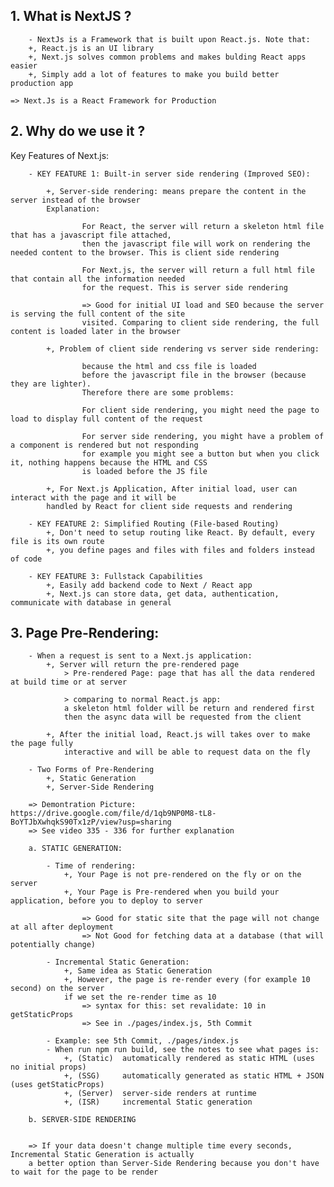 ## 1. What is NextJS ?

        - NextJs is a Framework that is built upon React.js. Note that:
        +, React.js is an UI library
        +, Next.js solves common problems and makes bulding React apps easier
        +, Simply add a lot of features to make you build better production app

    => Next.Js is a React Framework for Production

## 2. Why do we use it ?

Key Features of Next.js:

        - KEY FEATURE 1: Built-in server side rendering (Improved SEO):

            +, Server-side rendering: means prepare the content in the server instead of the browser
            Explanation:

                    For React, the server will return a skeleton html file that has a javascript file attached,
                    then the javascript file will work on rendering the needed content to the browser. This is client side rendering

                    For Next.js, the server will return a full html file that contain all the information needed
                    for the request. This is server side rendering

                    => Good for initial UI load and SEO because the server is serving the full content of the site
                    visited. Comparing to client side rendering, the full content is loaded later in the browser

            +, Problem of client side rendering vs server side rendering:

                    because the html and css file is loaded
                    before the javascript file in the browser (because they are lighter).
                    Therefore there are some problems:

                    For client side rendering, you might need the page to load to display full content of the request

                    For server side rendering, you might have a problem of a component is rendered but not responding
                    for example you might see a button but when you click it, nothing happens because the HTML and CSS
                    is loaded before the JS file

            +, For Next.js Application, After initial load, user can interact with the page and it will be
            handled by React for client side requests and rendering

        - KEY FEATURE 2: Simplified Routing (File-based Routing)
            +, Don't need to setup routing like React. By default, every file is its own route
            +, you define pages and files with files and folders instead of code

        - KEY FEATURE 3: Fullstack Capabilities
            +, Easily add backend code to Next / React app
            +, Next.js can store data, get data, authentication, communicate with database in general

## 3. Page Pre-Rendering:

        - When a request is sent to a Next.js application:
            +, Server will return the pre-rendered page
                > Pre-rendered Page: page that has all the data rendered at build time or at server

                > comparing to normal React.js app:
                a skeleton html folder will be return and rendered first
                then the async data will be requested from the client

            +, After the initial load, React.js will takes over to make the page fully
                interactive and will be able to request data on the fly

        - Two Forms of Pre-Rendering
            +, Static Generation
            +, Server-Side Rendering

        => Demontration Picture: https://drive.google.com/file/d/1qb9NP0M8-tL8-BoYTJbXwhqkS90Tx1zP/view?usp=sharing
        => See video 335 - 336 for further explanation

        a. STATIC GENERATION:

            - Time of rendering:
                +, Your Page is not pre-rendered on the fly or on the server
                +, Your Page is Pre-rendered when you build your application, before you to deploy to server

                    => Good for static site that the page will not change at all after deployment
                    => Not Good for fetching data at a database (that will potentially change)

            - Incremental Static Generation:
                +, Same idea as Static Generation
                +, However, the page is re-render every (for example 10 second) on the server
                if we set the re-render time as 10
                    => syntax for this: set revalidate: 10 in getStaticProps
                    => See in ./pages/index.js, 5th Commit

            - Example: see 5th Commit, ./pages/index.js
            - When run npm run build, see the notes to see what pages is:
                +, (Static)  automatically rendered as static HTML (uses no initial props)
                +, (SSG)     automatically generated as static HTML + JSON (uses getStaticProps)
                +, (Server)  server-side renders at runtime
                +, (ISR)     incremental Static generation

        b. SERVER-SIDE RENDERING


        => If your data doesn't change multiple time every seconds, Incremental Static Generation is actually
        a better option than Server-Side Rendering because you don't have to wait for the page to be render
